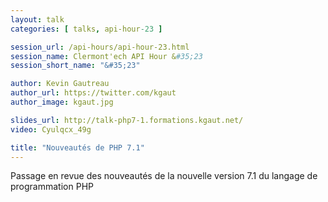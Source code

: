 ```yaml
---
layout: talk
categories: [ talks, api-hour-23 ]

session_url: /api-hours/api-hour-23.html
session_name: Clermont'ech API Hour &#35;23
session_short_name: "&#35;23"

author: Kevin Gautreau
author_url: https://twitter.com/kgaut
author_image: kgaut.jpg

slides_url: http://talk-php7-1.formations.kgaut.net/
video: Cyulqcx_49g

title: "Nouveautés de PHP 7.1"
---
```


Passage en revue des nouveautés de la nouvelle version 7.1 du langage de programmation PHP

